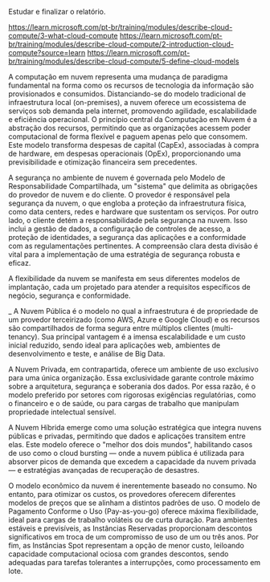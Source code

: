 Estudar e finalizar o relatório.

  https://learn.microsoft.com/pt-br/training/modules/describe-cloud-compute/3-what-cloud-compute
  https://learn.microsoft.com/pt-br/training/modules/describe-cloud-compute/2-introduction-cloud-compute?source=learn
  https://learn.microsoft.com/pt-br/training/modules/describe-cloud-compute/5-define-cloud-models
  
A computação em nuvem representa uma mudança de paradigma fundamental na forma como os recursos de tecnologia da informação são provisionados e consumidos. Distanciando-se do modelo tradicional de infraestrutura local (on-premises), a nuvem oferece um ecossistema de serviços sob demanda pela internet, promovendo agilidade, escalabilidade e eficiência operacional. O princípio central da Computação em Nuvem é a abstração dos recursos, permitindo que as organizações acessem poder computacional de forma flexível e paguem apenas pelo que consomem. Este modelo transforma despesas de capital (CapEx), associadas à compra de hardware, em despesas operacionais (OpEx), proporcionando uma previsibilidade e otimização financeira sem precedentes.

A segurança no ambiente de nuvem é governada pelo Modelo de Responsabilidade Compartilhada, um "sistema" que delimita as obrigações do provedor de nuvem e do cliente. O provedor é responsável pela segurança da nuvem, o que engloba a proteção da infraestrutura física, como data centers, redes e hardware que sustentam os serviços. Por outro lado, o cliente detém a responsabilidade pela segurança na nuvem. Isso inclui a gestão de dados, a configuração de controles de acesso, a proteção de identidades, a segurança das aplicações e a conformidade com as regulamentações pertinentes. A compreensão clara desta divisão é vital para a implementação de uma estratégia de segurança robusta e eficaz.


A flexibilidade da nuvem se manifesta em seus diferentes modelos de implantação, cada um projetado para atender a requisitos específicos de negócio, segurança e conformidade.

_  A Nuvem Pública é o modelo no qual a infraestrutura é de propriedade de um provedor terceirizado (como AWS, Azure e Google Cloud) e os recursos são compartilhados de forma segura entre múltiplos clientes (multi-tenancy). Sua principal vantagem é a imensa escalabilidade e um custo inicial reduzido, sendo ideal para aplicações web, ambientes de desenvolvimento e teste, e análise de Big Data.
  
  A Nuvem Privada, em contrapartida, oferece um ambiente de uso exclusivo para uma única organização. Essa exclusividade garante controle máximo sobre a arquitetura, segurança e soberania dos dados. Por essa razão, é o modelo preferido por setores com rigorosas exigências regulatórias, como o financeiro e o de saúde, ou para cargas de trabalho que manipulam propriedade intelectual sensível.
  
  A Nuvem Híbrida emerge como uma solução estratégica que integra nuvens públicas e privadas, permitindo que dados e aplicações transitem entre elas. Este modelo oferece o "melhor dos dois mundos", habilitando casos de uso como o cloud bursting — onde a nuvem pública é utilizada para absorver picos de demanda que excedem a capacidade da nuvem privada — e estratégias avançadas de recuperação de desastres.

O modelo econômico da nuvem é inerentemente baseado no consumo. No entanto, para otimizar os custos, os provedores oferecem diferentes modelos de preços que se alinham a distintos padrões de uso. O modelo de Pagamento Conforme o Uso (Pay-as-you-go) oferece máxima flexibilidade, ideal para cargas de trabalho voláteis ou de curta duração. Para ambientes estáveis e previsíveis, as Instâncias Reservadas proporcionam descontos significativos em troca de um compromisso de uso de um ou três anos. Por fim, as Instâncias Spot representam a opção de menor custo, leiloando capacidade computacional ociosa com grandes descontos, sendo adequadas para tarefas tolerantes a interrupções, como processamento em lote.
